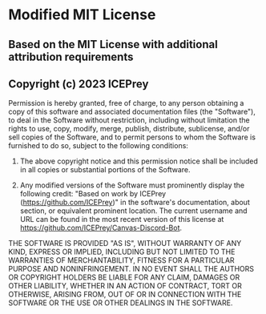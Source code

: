 # Modified MIT License
## Based on the MIT License with additional attribution requirements

## Copyright (c) 2023 ICEPrey

Permission is hereby granted, free of charge, to any person obtaining a copy
of this software and associated documentation files (the "Software"), to deal
in the Software without restriction, including without limitation the rights
to use, copy, modify, merge, publish, distribute, sublicense, and/or sell
copies of the Software, and to permit persons to whom the Software is
furnished to do so, subject to the following conditions:

1. The above copyright notice and this permission notice shall be included in all
   copies or substantial portions of the Software.

2. Any modified versions of the Software must prominently display the following
   credit: "Based on work by ICEPrey (https://github.com/ICEPrey)" in the software's
   documentation, about section, or equivalent prominent location. The current username and URL can be found
   in the most recent version of this license at https://github.com/ICEPrey/Canvas-Discord-Bot.

THE SOFTWARE IS PROVIDED "AS IS", WITHOUT WARRANTY OF ANY KIND, EXPRESS OR
IMPLIED, INCLUDING BUT NOT LIMITED TO THE WARRANTIES OF MERCHANTABILITY,
FITNESS FOR A PARTICULAR PURPOSE AND NONINFRINGEMENT. IN NO EVENT SHALL THE
AUTHORS OR COPYRIGHT HOLDERS BE LIABLE FOR ANY CLAIM, DAMAGES OR OTHER
LIABILITY, WHETHER IN AN ACTION OF CONTRACT, TORT OR OTHERWISE, ARISING FROM,
OUT OF OR IN CONNECTION WITH THE SOFTWARE OR THE USE OR OTHER DEALINGS IN THE
SOFTWARE.
